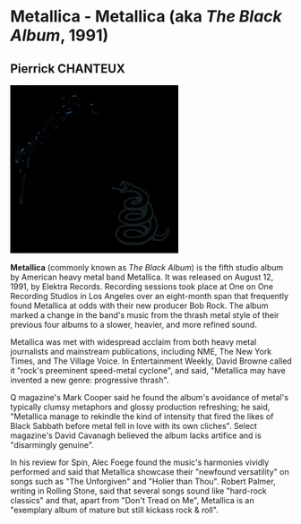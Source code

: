 # Metallica - Metallica (aka *The Black Album*, 1991)
## Pierrick CHANTEUX

![COVER](Metallica.jpeg)

**Metallica** (commonly known as *The Black Album*) is the fifth studio album by American heavy metal band Metallica. It was released on August 12, 1991, by Elektra Records. Recording sessions took place at One on One Recording Studios in Los Angeles over an eight-month span that frequently found Metallica at odds with their new producer Bob Rock. The album marked a change in the band's music from the thrash metal style of their previous four albums to a slower, heavier, and more refined sound.

Metallica was met with widespread acclaim from both heavy metal journalists and mainstream publications, including NME, The New York Times, and The Village Voice.
In Entertainment Weekly, David Browne called it "rock's preeminent speed-metal cyclone", and said, "Metallica may have invented a new genre: progressive thrash".

Q magazine's Mark Cooper said he found the album's avoidance of metal's typically clumsy metaphors and glossy production refreshing; he said, "Metallica manage to rekindle the kind of intensity that fired the likes of Black Sabbath before metal fell in love with its own cliches".
Select magazine's David Cavanagh believed the album lacks artifice and is "disarmingly genuine".

In his review for Spin, Alec Foege found the music's harmonies vividly performed and said that Metallica showcase their "newfound versatility" on songs such as "The Unforgiven" and "Holier than Thou".
Robert Palmer, writing in Rolling Stone, said that several songs sound like "hard-rock classics" and that, apart from "Don't Tread on Me", Metallica is an "exemplary album of mature but still kickass rock & roll".
